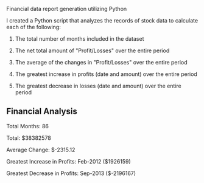 Financial data report generation utilizing Python


I created a Python script that analyzes the records of stock data to calculate each of the following:


1. The total number of months included in the dataset


2. The net total amount of "Profit/Losses" over the entire period


3. The average of the changes in "Profit/Losses" over the entire period


4. The greatest increase in profits (date and amount) over the entire period


5. The greatest decrease in losses (date and amount) over the entire period


Financial Analysis
----------------------------

Total Months: 86

Total: $38382578

Average  Change: $-2315.12

Greatest Increase in Profits: Feb-2012 ($1926159)

Greatest Decrease in Profits: Sep-2013 ($-2196167)


